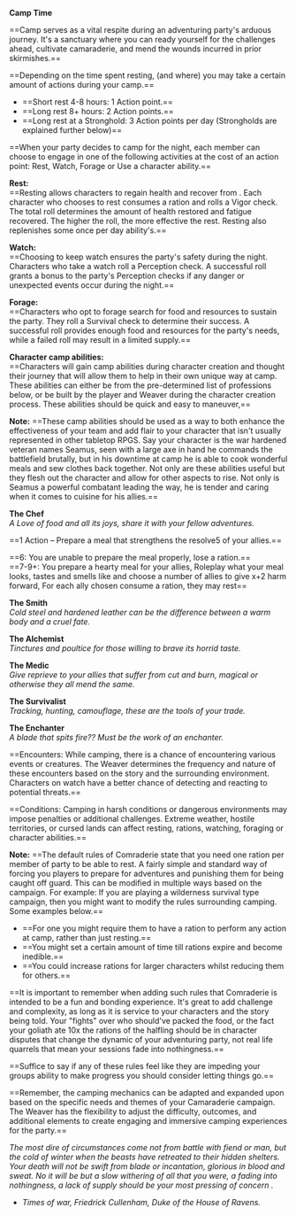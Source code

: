 **Camp Time**
 
==Camp serves as a vital respite during an adventuring party's arduous journey. It's a sanctuary where you can ready yourself for the challenges ahead, cultivate camaraderie, and mend the wounds incurred in prior skirmishes.==
 
==Depending on the time spent resting, (and where) you may take a certain amount of actions during your camp.==
 
- ==Short rest 4-8 hours: 1 Action point.==
- ==Long rest 8+ hours: 2 Action points.==
- ==Long rest at a Stronghold: 3 Action points per day (Strongholds are explained further below)==
 
==When your party decides to camp for the night, each member can choose to engage in one of the following activities at the cost of an action point: Rest, Watch, Forage or Use a character ability.==
 
**Rest:**  
==Resting allows characters to regain health and recover from . Each character who chooses to rest consumes a ration and rolls a Vigor check. The total roll determines the amount of health restored and fatigue recovered. The higher the roll, the more effective the rest. Resting also replenishes some once per day ability's.==
 
**Watch:**  
==Choosing to keep watch ensures the party's safety during the night. Characters who take a watch roll a Perception check. A successful roll grants a bonus to the party's Perception checks if any danger or unexpected events occur during the night.==
 
**Forage:**  
==Characters who opt to forage search for food and resources to sustain the party. They roll a Survival check to determine their success. A successful roll provides enough food and resources for the party's needs, while a failed roll may result in a limited supply.==
 
**Character camp abilities:**  
==Characters will gain camp abilities during character creation and thought their journey that will allow them to help in their own unique way at camp. These abilities can either be from the pre-determined list of professions below, or be built by the player and Weaver during the character creation process. These abilities should be quick and easy to maneuver,==
 
**Note:** ==These camp abilities should be used as a way to both enhance the effectiveness of your team and add flair to your character that isn't usually represented in other tabletop RPGS. Say your character is the war hardened veteran names Seamus, seen with a large axe in hand he commands the battlefield brutally, but in his downtime at camp he is able to cook wonderful meals and sew clothes back together. Not only are these abilities useful but they flesh out the character and allow for other aspects to rise. Not only is Seamus a powerful combatant leading the way, he is tender and caring when it comes to cuisine for his allies.==
 
**The Chef**  
_A Love of food and all its joys, share it with your fellow adventures._
 
==1 Action – Prepare a meal that strengthens the resolve5 of your allies.==
 
==6: You are unable to prepare the meal properly, lose a ration.==  
==7-9+: You prepare a hearty meal for your allies, Roleplay what your meal looks, tastes and smells like and choose a number of allies to give x+2 harm forward, For each ally chosen consume a ration, they may rest==
 
**The Smith**  
_Cold steel and hardened leather can be the difference between a warm body and a cruel fate._
 
**The Alchemist**  
_Tinctures and poultice for those willing to brave its horrid taste._
 
**The Medic**  
_Give reprieve to your allies that suffer from cut and burn, magical or otherwise they all mend the same._
 
**The Survivalist**  
_Tracking, hunting, camouflage, these are the tools of your trade._
 
**The Enchanter**  
_A blade that spits fire?? Must be the work of an enchanter._
   

==Encounters: While camping, there is a chance of encountering various events or creatures. The Weaver determines the frequency and nature of these encounters based on the story and the surrounding environment. Characters on watch have a better chance of detecting and reacting to potential threats.==
   

==Conditions: Camping in harsh conditions or dangerous environments may impose penalties or additional challenges. Extreme weather, hostile territories, or cursed lands can affect resting, rations, watching, foraging or character abilities.==
 
**Note:** ==The default rules of Comraderie state that you need one ration per member of party to be able to rest. A fairly simple and standard way of forcing you players to prepare for adventures and punishing them for being caught off guard. This can be modified in multiple ways based on the campaign. For example: If you are playing a wilderness survival type campaign, then you might want to modify the rules surrounding camping. Some examples below.==

- ==For one you might require them to have a ration to perform any action at camp, rather than just resting.==
- ==You might set a certain amount of time till rations expire and become inedible.==
- ==You could increase rations for larger characters whilst reducing them for others.==
 
==It is important to remember when adding such rules that Comraderie is intended to be a fun and bonding experience. It's great to add challenge and complexity, as long as it is service to your characters and the story being told. Your "fights" over who should've packed the food, or the fact your goliath ate 10x the rations of the halfling should be in character disputes that change the dynamic of your adventuring party, not real life quarrels that mean your sessions fade into nothingness.==
 
==Suffice to say if any of these rules feel like they are impeding your groups ability to make progress you should consider letting things go.==
 
==Remember, the camping mechanics can be adapted and expanded upon based on the specific needs and themes of your Camaraderie campaign. The Weaver has the flexibility to adjust the difficulty, outcomes, and additional elements to create engaging and immersive camping experiences for the party.==
  
_The most dire of circumstances come not from battle with fiend or man, but the cold of winter when the beasts have retreated to their hidden shelters. Your death will not be swift from blade or incantation, glorious in blood and sweat. No it will be but a slow withering of all that you were, a fading into nothingness, a lack of supply should be your most pressing of concern ._

- _Times of war, Friedrick Cullenham, Duke of the House of Ravens._